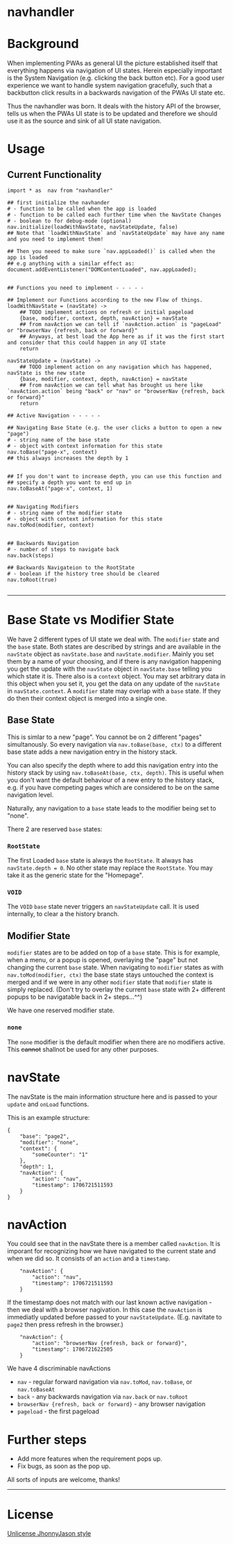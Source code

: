 # navhandler 

# Background
When implementing PWAs as general UI the picture established itself that everything happens via navigation of UI states.
Herein especially important is the System Navigation (e.g. clicking the back button etc). For a good user experience we want to handle system navigation gracefully, such that a backbutton click results in a backwards navigation of the PWAs UI state etc.

Thus the navhandler was born. It deals with the history API of the browser, tells us when the PWAs UI state is to be updated and therefore we should use it as the source and sink of all UI state navigation.

# Usage
Current Functionality
---------------------
```coffescript
import * as  nav from "navhandler"

## first initialize the navhander
# - function to be called when the app is loaded
# - function to be called each further time when the NavState Changes
# - boolean to for debug-mode (optional)
nav.initialize(loadWithNavState, navStateUpdate, false)
## Note that `loadWithNavState` and `navStateUpdate` may have any name and you need to implement them! 

## Then you neeed to make sure `nav.appLoaded()` is called when the app is loaded
## e.g anything with a similar effect as:
document.addEventListener("DOMContentLoaded", nav.appLoaded); 


## Functions you need to implement - - - - -

## Implement our Functions according to the new Flow of things.
loadWithNavState = (navState) ->
    ## TODO implement actions on refresh or initial pageload 
    {base, modifier, context, depth, navAction} = navState
    ## from navAction we can tell if `navAction.action` is "pageLoad" or "browserNav {refresh, back or forward}"
    ## Anyways, at best load the App here as if it was the first start and consider that this could happen in any UI state
    return

navStateUpdate = (navState) ->
    ## TODO implement action on any navigation which has happened, navState is the new state
    {base, modifier, context, depth, navAction} = navState
    ## from navAction we can tell what has brought us here like `navAction.action` being "back" or "nav" or "browserNav {refresh, back or forward}"
    return
    
## Active Navigation - - - - -

## Navigating Base State (e.g. the user clicks a button to open a new "page")
# - string name of the base state
# - object with context information for this state
nav.toBase("page-x", context)
## this always increases the depth by 1


## If you don't want to increase depth, you can use this function and 
## specify a depth you want to end up in
nav.toBaseAt("page-x", context, 1)


## Navigating Modifiers
# - string name of the modifier state
# - object with context information for this state
nav.toMod(modifier, context)


## Backwards Navigation
# - number of steps to navigate back
nav.back(steps)

## Backwards Navigateion to the RootState
# - boolean if the history tree should be cleared
nav.toRoot(true)


```

---

# Base State vs Modifier State
We have 2 different types of UI state we deal with.
The `modifier` state and the `base` state. Both states are described by strings and are available in the `navState` object as `navState.base` and `navState.modifier`.
Mainly you set them by a name of your choosing, and if there is any navigation happening you get the update with the `navState` object in `navState.base` telling you which state it is.
There also is a `context` object. You may set arbitrary data in this object when you set it, you get the data on any update of the `navState` in `navState.context`.
A `modifier` state may overlap with a `base` state. If they do then their context object is merged into a single one.


## Base State
This is simlar to a new "page". You cannot be on 2 different "pages" simultanously.
So every navigation via `nav.toBase(base, ctx)` to a different base state adds a new navigation entry in the history stack.

You can also specify the depth where to add this navigation entry into the history stack by using `nav.toBaseAt(base, ctx, depth)`. This is useful when you don't want the default behaviour of a new entry to the history stack, e.g. if you have competing pages which are considered to be on the same navigation level.

Naturally, any navigation to a `base` state leads to the modifier being set to "none".

There 2 are reserved `base` states:

### `RootState`
The first Loaded `base` state is always the `RootState`. It always has `navState.depth = 0`. No other state may replace the `RootState`.
You may take it as the generic state for the "Homepage".

### `VOID`
The `VOID` `base` state never triggers an `navStateUpdate` call. It is used internally, to clear a the history branch.


## Modifier State
`modifier` states are to be added on top of a `base` state. This is for example, when a menu, or a popup is opened, overlaying the "page" but not changing the current `base` state.
When navigating to `modifier` states as with `nav.toMod(modifier, ctx)` the base state stays untouched the context is merged and if we were in any other `modifier` state that `modifier` state is simply replaced. (Don't try to overlay the current `base` state with 2+ different popups to be navigatable back in 2+ steps...^^)

We have one reserved modifier state.

### `none`
The `none` modifier is the default modifier when there are no modifiers active. This <s>cannot</s> shallnot be used for any other purposes.


# navState

The navState is the main information structure here and is passed to your `update` and `onLoad` functions.

This is an example structure:
```
{
    "base": "page2",
    "modifier": "none",
    "context": {
        "someCounter": "1"
    },
    "depth": 1,
    "navAction": {
        "action": "nav",
        "timestamp": 1706721511593
    }
}
```


# navAction
You could see that in the navState there is a member called `navAction`. It is imporant for recognizing how we have navigated to the current state and when we did so. It consists of an `action` and a `timestamp`.
```
    "navAction": {
        "action": "nav",
        "timestamp": 1706721511593
    }
```


If the timestamp does not match with our last known active navigation - then we deal with a browser nagivation. In this case the `navAction` is immediatly updated before passed to your `navStateUpdate`. (E.g. navitate to `page2` then press refresh in the browser.)
```
    "navAction": {
        "action": "browserNav {refresh, back or forward}",
        "timestamp": 1706721622505
    }
```

We have 4 discriminable navActions
- `nav` - regular forward navigation via `nav.toMod`, `nav.toBase`, or `nav.toBaseAt`
- `back` - any backwards navigation via `nav.back` or `nav.toRoot`
- `browserNav {refresh, back or forward}` - any browser navigation
- `pageload` - the first pageload

# Further steps

- Add more features when the requirement pops up.
- Fix bugs, as soon as the pop up.

All sorts of inputs are welcome, thanks!

---

# License
[Unlicense JhonnyJason style](https://hackmd.io/nCpLO3gxRlSmKVG3Zxy2hA?view)
